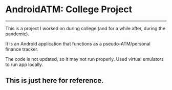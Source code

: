 # AndroidATM: College Project

________________________________________________________________

This is a project I worked on during college (and for a while after, during the pandemic).

It is an Android application that functions as a pseudo-ATM/personal finance tracker.

The code is not updated, so it may not run properly. Used virtual emulators to run app locally.

## This is just here for reference. 